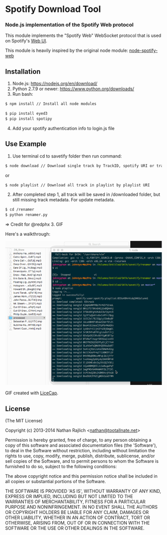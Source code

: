 Spotify Download Tool
================

### Node.js implementation of the Spotify Web protocol


This module implements the "Spotify Web" WebSocket protocol that is used on
Spotify's [Web UI](http://play.spotify.com).

This module is heavily inspired by the original node module: [node-spotify-web](https://github.com/TooTallNate/node-spotify-web)


Installation
------------
1. Node.js: https://nodejs.org/en/download/
2. Python 2.7.9 or newer: https://www.python.org/downloads/
3. Run bash:
``` bash
$ npm install // Install all node modules
```
``` bash
$ pip install eyed3
$ pip install spotipy
```
4. Add your spotify authentication info to login.js file


Use Example
-------
1. Use terminal cd to savetify folder then run command:
``` bash
$ node download // Download single track by TrackID, spotify URI or track URL
```
or 
``` bash
$ node playlist // Download all track in playlist by playlist URI
```
2. After completed step 1, all track will be saved in /downloaded folder, but still missing track metadata. For update metadata.
``` bash
$ cd /renamer
$ python renamer.py 
```
=> Credit for @redphx
3. GIF

Here's a walkthrough:

![](savetify.gif)

GIF created with [LiceCap](http://www.cockos.com/licecap/).

License
-------

(The MIT License)

Copyright (c) 2013-2014 Nathan Rajlich &lt;nathan@tootallnate.net&gt;

Permission is hereby granted, free of charge, to any person obtaining
a copy of this software and associated documentation files (the
'Software'), to deal in the Software without restriction, including
without limitation the rights to use, copy, modify, merge, publish,
distribute, sublicense, and/or sell copies of the Software, and to
permit persons to whom the Software is furnished to do so, subject to
the following conditions:

The above copyright notice and this permission notice shall be
included in all copies or substantial portions of the Software.

THE SOFTWARE IS PROVIDED 'AS IS', WITHOUT WARRANTY OF ANY KIND,
EXPRESS OR IMPLIED, INCLUDING BUT NOT LIMITED TO THE WARRANTIES OF
MERCHANTABILITY, FITNESS FOR A PARTICULAR PURPOSE AND NONINFRINGEMENT.
IN NO EVENT SHALL THE AUTHORS OR COPYRIGHT HOLDERS BE LIABLE FOR ANY
CLAIM, DAMAGES OR OTHER LIABILITY, WHETHER IN AN ACTION OF CONTRACT,
TORT OR OTHERWISE, ARISING FROM, OUT OF OR IN CONNECTION WITH THE
SOFTWARE OR THE USE OR OTHER DEALINGS IN THE SOFTWARE.
